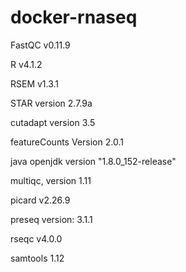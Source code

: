 # docker-rnaseq

FastQC v0.11.9

R v4.1.2

RSEM v1.3.1

STAR version 2.7.9a

cutadapt version 3.5

featureCounts Version 2.0.1

java openjdk version "1.8.0_152-release"

multiqc, version 1.11

picard v2.26.9

preseq version: 3.1.1

rseqc v4.0.0

samtools 1.12

